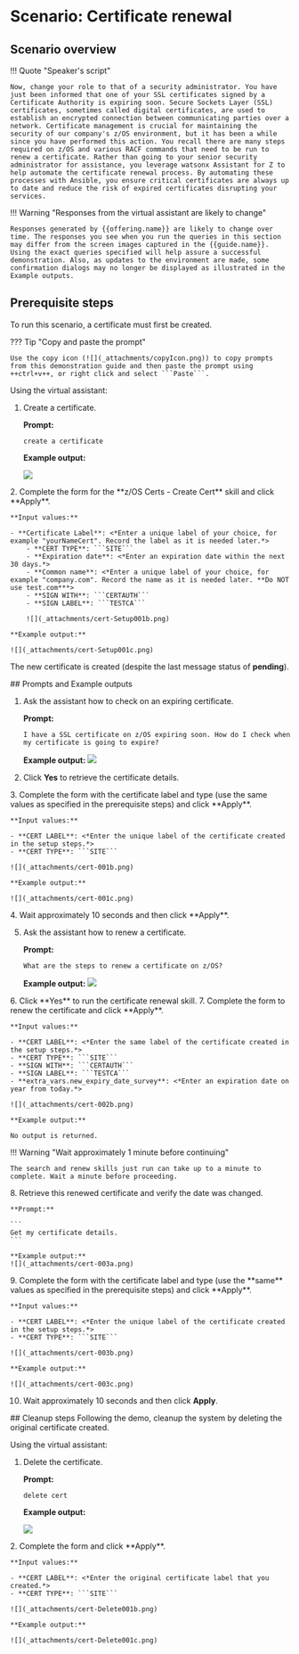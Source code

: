 # Scenario: Certificate renewal 
## Scenario overview
!!! Quote "Speaker's script"

    Now, change your role to that of a security administrator. You have just been informed that one of your SSL certificates signed by a Certificate Authority is expiring soon. Secure Sockets Layer (SSL) certificates, sometimes called digital certificates, are used to establish an encrypted connection between communicating parties over a network. Certificate management is crucial for maintaining the security of our company's z/OS environment, but it has been a while since you have performed this action. You recall there are many steps required on z/OS and various RACF commands that need to be run to renew a certificate. Rather than going to your senior security administrator for assistance, you leverage watsonx Assistant for Z to help automate the certificate renewal process. By automating these processes with Ansible, you ensure critical certificates are always up to date and reduce the risk of expired certificates disrupting your services.

!!! Warning "Responses from the virtual assistant are likely to change"

    Responses generated by {{offering.name}} are likely to change over time. The responses you see when you run the queries in this section may differ from the screen images captured in the {{guide.name}}. Using the exact queries specified will help assure a successful demonstration. Also, as updates to the environment are made, some confirmation dialogs may no longer be displayed as illustrated in the Example outputs.

<div style="page-break-after: always;"></div>

## Prerequisite steps
To run this scenario, a certificate must first be created. 

??? Tip "Copy and paste the prompt"

    Use the copy icon (![](_attachments/copyIcon.png)) to copy prompts from this demonstration guide and then paste the prompt using ++ctrl+v++, or right click and select ```Paste```.

Using the virtual assistant:

1. Create a certificate.
    
    **Prompt:**

    ```
    create a certificate
    ```
    **Example output:**

    ![](_attachments/cert-Setup001a.png)

<div style="page-break-after: always;"></div>
2. Complete the form for the **z/OS Certs - Create Cert** skill and click **Apply**.
  
    **Input values:**

    - **Certificate Label**: <*Enter a unique label of your choice, for example "yourNameCert". Record the label as it is needed later.*>
        - **CERT TYPE**: ```SITE```
        - **Expiration date**: <*Enter an expiration date within the next 30 days.*>
        - **Common name**: <*Enter a unique label of your choice, for example "company.com". Record the name as it is needed later. **Do NOT use test.com***>
        - **SIGN WITH**: ```CERTAUTH```
        - **SIGN LABEL**: ```TESTCA```   

        ![](_attachments/cert-Setup001b.png)

<div style="page-break-after: always;"></div>   

    **Example output:**
    
    ![](_attachments/cert-Setup001c.png)

The new certificate is created (despite the last message status of **pending**).

<div style="page-break-after: always;"></div>
## Prompts and Example outputs

1. Ask the assistant how to check on an expiring certificate.

    **Prompt:**

    ```
    I have a SSL certificate on z/OS expiring soon. How do I check when my certificate is going to expire?
    ```

    **Example output:**
    ![](_attachments/cert-001a.png)

2. Click **Yes** to retrieve the certificate details.
<div style="page-break-after: always;"></div>
3. Complete the form with the certificate label and type (use the same values as specified in the prerequisite steps) and click **Apply**.
 
    **Input values:**
   
    - **CERT LABEL**: <*Enter the unique label of the certificate created in the setup steps.*>
    - **CERT TYPE**: ```SITE```

    ![](_attachments/cert-001b.png)

<div style="page-break-after: always;"></div>

    **Example output:**
    
    ![](_attachments/cert-001c.png)
<div style="page-break-after: always;"></div>
4. Wait approximately 10 seconds and then click **Apply**.

5. Ask the assistant how to renew a certificate.

    **Prompt:**

    ```
    What are the steps to renew a certificate on z/OS?
    ```

    **Example output:**
    ![](_attachments/cert-002a.png)
<div style="page-break-after: always;"></div>
6. Click **Yes** to run the certificate renewal skill.
7. Complete the form to renew the certificate and click **Apply**.

    **Input values:**

    - **CERT LABEL**: <*Enter the same label of the certificate created in the setup steps.*>           
    - **CERT TYPE**: ```SITE```
    - **SIGN WITH**: ```CERTAUTH```
    - **SIGN LABEL**: ```TESTCA```
    - **extra_vars.new_expiry_date_survey**: <*Enter an expiration date on year from today.*>
    
    ![](_attachments/cert-002b.png)
 
    **Example output:**

    No output is returned.

!!! Warning "Wait approximately 1 minute before continuing"

    The search and renew skills just run can take up to a minute to complete. Wait a minute before proceeding.
<div style="page-break-after: always;"></div>
8. Retrieve this renewed certificate and verify the date was changed.
 
    **Prompt:**

    ```
    Get my certificate details.
    ```

    **Example output:**
    ![](_attachments/cert-003a.png)
<div style="page-break-after: always;"></div>
9. Complete the form with the certificate label and type (use the **same** values as specified in the prerequisite steps) and click **Apply**.
    
    **Input values:**
   
    - **CERT LABEL**: <*Enter the unique label of the certificate created in the setup steps.*>
    - **CERT TYPE**: ```SITE```

    ![](_attachments/cert-003b.png)

<div style="page-break-after: always;"></div>

    **Example output:**
    
    ![](_attachments/cert-003c.png)

10. Wait approximately 10 seconds and then click **Apply**.
<div style="page-break-after: always;"></div>
## Cleanup steps
Following the demo, cleanup the system by deleting the original certificate created.

Using the virtual assistant:

1. Delete the certificate.
  
    **Prompt:**

    ```
    delete cert
    ```

    **Example output:**

    ![](_attachments/cert-Delete001a.png)
<div style="page-break-after: always;"></div>
2. Complete the form and click **Apply**.
 
    **Input values:**

    - **CERT LABEL**: <*Enter the original certificate label that you created.*>
    - **CERT TYPE**: ```SITE```

    ![](_attachments/cert-Delete001b.png)

    **Example output:**
    
    ![](_attachments/cert-Delete001c.png)